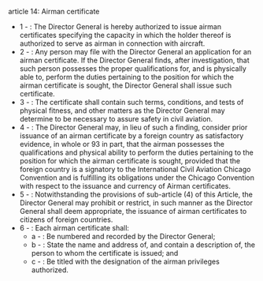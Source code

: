 article 14: Airman certificate 

<ul>
			<li>1 - : The Director General is hereby authorized to issue airman certificates specifying the capacity in which the holder thereof is authorized to serve as airman in connection with aircraft. <ul>
			</ul></li>			<li>2 - : Any person may file with the Director General an application for an airman certificate. If the Director General finds, after investigation, that such person possesses the proper qualifications for, and is physically able to, perform the duties pertaining to the position for which the airman certificate is sought, the Director General shall issue such certificate. <ul>
			</ul></li>			<li>3 - : The certificate shall contain such terms, conditions, and tests of physical fitness, and other matters as the Director General may determine to be necessary to assure safety in civil aviation. <ul>
			</ul></li>			<li>4 - : The Director General may, in lieu of such a finding, consider prior issuance of an airman certificate by a foreign country as satisfactory evidence, in whole or 93 in part, that the airman possesses the qualifications and physical ability to perform the duties pertaining to the position for which the airman certificate is sought, provided that the foreign country is a signatory to the International Civil Aviation Chicago Convention and is fulfilling its obligations under the Chicago Convention with respect to the issuance and currency of Airman certificates. <ul>
			</ul></li>			<li>5 - : Notwithstanding the provisions of sub-article (4) of this Article, the Director General may prohibit or restrict, in such manner as the Director General shall deem appropriate, the issuance of airman certificates to citizens of foreign countries. <ul>
			</ul></li>			<li>6 - : Each airman certificate shall: <ul>
						<li>a - : Be numbered and recorded by the Director General; <ul>
						</ul></li>						<li>b - : State the name and address of, and contain a description of, the person to whom the certificate is issued; and <ul>
						</ul></li>						<li>c - : Be titled with the designation of the airman privileges authorized.<ul>
						</ul></li>			</ul></li></ul>
